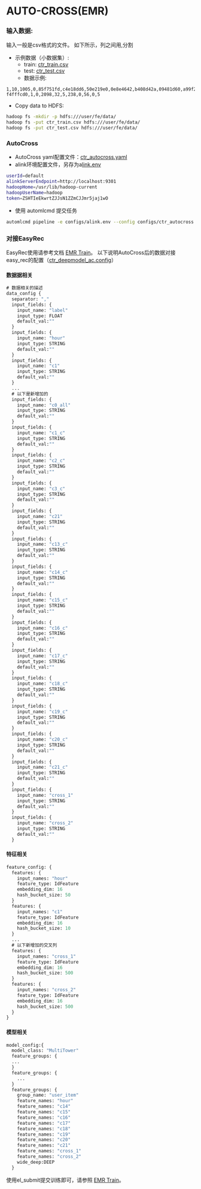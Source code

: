 # AUTO-CROSS(EMR)

### 输入数据:

输入一般是csv格式的文件。 如下所示，列之间用,分割

- 示例数据（小数据集）:
  - train: [ctr_train.csv](https://easyrec.oss-cn-beijing.aliyuncs.com/data/autocross/ctr_train.csv)
  - test: [ctr_test.csv](https://easyrec.oss-cn-beijing.aliyuncs.com/data/autocross/ctr_test.csv)
  - 数据示例:

```
1,10,1005,0,85f751fd,c4e18dd6,50e219e0,0e8e4642,b408d42a,09481d60,a99f214a,5deb445a, f4fffcd0,1,0,2098,32,5,238,0,56,0,5
```

- Copy data to HDFS:

```bash
hadoop fs -mkdir -p hdfs:///user/fe/data/
hadoop fs -put ctr_train.csv hdfs:///user/fe/data/
hadoop fs -put ctr_test.csv hdfs:///user/fe/data/
```

### AutoCross

- AutoCross yaml配置文件：[ctr_autocross.yaml](https://easyrec.oss-cn-beijing.aliyuncs.com/data/autocross/ctr_autocross.yaml)
- alink环境配置文件，另存为a[link.env](https://easyrec.oss-cn-beijing.aliyuncs.com/data/autocross/alink.env)

```bash
userId=default
alinkServerEndpoint=http://localhost:9301
hadoopHome=/usr/lib/hadoop-current
hadoopUserName=hadoop
token=ZSHTIeEkwrtZJJsN1ZZmCJJmr5jaj1wO
```

- 使用 automlcmd 提交任务

```bash
automlcmd pipeline -e configs/alink.env --config configs/ctr_autocross.yaml --mode emr
```

### 对接EasyRec

EasyRec使用请参考文档 [EMR Train](../train.md)。
以下说明AutoCross后的数据对接easy_rec的配置（[ctr_deepmodel_ac.config](https://easyrec.oss-cn-beijing.aliyuncs.com/data/autocross/ctr_deepmodel_ac.config)）

#### 数据据相关

```protobuf
# 数据相关的描述
data_config {
  separator: ","
  input_fields: {
    input_name: "label"
    input_type: FLOAT
    default_val:""
  }
  input_fields: {
    input_name: "hour"
    input_type: STRING
    default_val:""
  }
  input_fields: {
    input_name: "c1"
    input_type: STRING
    default_val:""
  }
  ...
  # 以下是新增加的
  input_fields: {
    input_name: "c0_all"
    input_type: STRING
    default_val:""
  }
  input_fields: {
    input_name: "c1_c"
    input_type: STRING
    default_val:""
  }
  input_fields: {
    input_name: "c2_c"
    input_type: STRING
    default_val:""
  }
  input_fields: {
    input_name: "c3_c"
    input_type: STRING
    default_val:""
  }
  input_fields: {
    input_name: "c21"
    input_type: STRING
    default_val:""
  }
  input_fields: {
    input_name: "c13_c"
    input_type: STRING
    default_val:""
  }
  input_fields: {
    input_name: "c14_c"
    input_type: STRING
    default_val:""
  }
  input_fields: {
    input_name: "c15_c"
    input_type: STRING
    default_val:""
  }
  input_fields: {
    input_name: "c16_c"
    input_type: STRING
    default_val:""
  }
  input_fields: {
    input_name: "c17_c"
    input_type: STRING
    default_val:""
  }
  input_fields: {
    input_name: "c18_c"
    input_type: STRING
    default_val:""
  }
  input_fields: {
    input_name: "c19_c"
    input_type: STRING
    default_val:""
  }
  input_fields: {
    input_name: "c20_c"
    input_type: STRING
    default_val:""
  }
  input_fields: {
    input_name: "c21_c"
    input_type: STRING
    default_val:""
  }
  input_fields: {
    input_name: "cross_1"
    input_type: STRING
    default_val:""
  }
  input_fields: {
    input_name: "cross_2"
    input_type: STRING
    default_val:""
  }
```

#### 特征相关

```protobuf
feature_config: {
  features: {
    input_names: "hour"
    feature_type: IdFeature
    embedding_dim: 16
    hash_bucket_size: 50
  }
  features: {
    input_names: "c1"
    feature_type: IdFeature
    embedding_dim: 16
    hash_bucket_size: 10
  }
  ...
  # 以下新增加的交叉列
  features: {
    input_names: "cross_1"
    feature_type: IdFeature
    embedding_dim: 16
    hash_bucket_size: 500
  }
  features: {
    input_names: "cross_2"
    feature_type: IdFeature
    embedding_dim: 16
    hash_bucket_size: 500
  }
}
```

#### 模型相关

```protobuf
model_config:{
  model_class: "MultiTower"
  feature_groups: {
  ...
  }
  feature_groups: {
    ...
  }
  feature_groups: {
    group_name: "user_item"
    feature_names: "hour"
    feature_names: "c14"
    feature_names: "c15"
    feature_names: "c16"
    feature_names: "c17"
    feature_names: "c18"
    feature_names: "c19"
    feature_names: "c20"
    feature_names: "c21"
    feature_names: "cross_1"
    feature_names: "cross_2"
    wide_deep:DEEP
  }
```

使用el_submit提交训练即可，请参照 [EMR Train](../train.md)。
